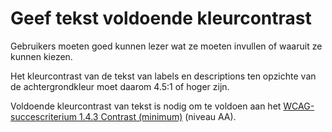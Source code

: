 <!-- @license CC0-1.0 -->

# Geef tekst voldoende kleurcontrast

Gebruikers moeten goed kunnen lezer wat ze moeten invullen of waaruit ze kunnen kiezen.

Het kleurcontrast van de tekst van labels en descriptions ten opzichte van de achtergrondkleur moet daarom 4.5:1 of hoger zijn.

Voldoende kleurcontrast van tekst is nodig om te voldoen aan het [WCAG-succescriterium 1.4.3 Contrast (minimum)](/wcag/1.4.3) (niveau AA).
